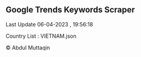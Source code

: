 

## Google Trends Keywords Scraper 
 
Last Update 06-04-2023 , 19:56:18

Country List :
VIETNAM.json



© Abdul Muttaqin 
